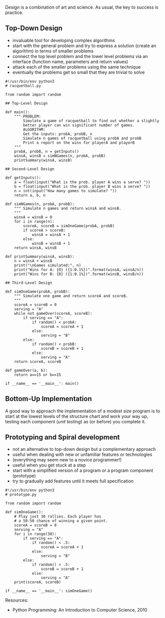 Design is a combination of art and science. As usual, the key to success is practice.

## Top-Down Design

* invaluable tool for developing complex algorithms
* start with the general problem and try to express a solution (create an algorithm) in terms of smaller problems
* connect the top level problem and the lower level problems via an interface (function name, parameters and return values)
* attack each of the smaller problems using the same technique
* eventually the problems get so small that they are trivial to solve

```
#!/usr/bin/env python3
# racquetball.py

from random import random

## Top-Level Design

def main():
    """ PROBLEM:
        Simulate a game of racquetball to find out whether a slightly
        better player can win significant number of games.
        ALGORITHM:
        Get the inputs: probA, probB, n
        Simulate n games of racquetball using probA and probB
        Print a report on the wins for playerA and playerB
    """
    probA, probB, n = getInputs()
    winsA, winsB = simNGames(n, probA, probB)
    printSummary(winsA, winsB)

## Second-Level Design

def getInputs():
    a = float(input("What is the prob. player A wins a serve? "))
    b = float(input("What is the prob. player B wins a serve? "))
    n = int(input("How many games to simulate? "))
    return a, b, n

def simNGames(n, probA, probB):
    """ Simulate n games and return winsA and winsB.
    """
    winsA = winsB = 0
    for i in range(n):
        scoreA, scoreB = simOneGame(probA, probB)
        if scoreA > scoreB:
            winsA = winsA + 1
        else:
            winsB = winsB + 1
    return winsA, winsB

def printSummary(winsA, winsB):
    n = winsA + winsB
    print("\nGames simulated:", n)
    print("Wins for A: {0} ({1:0.1%})".format(winsA, winsA/n))
    print("Wins for B: {0} ({1:0.1%})".format(winsB, winsB/n))

## Third-Level Design

def simOneGame(probA, probB):
    """ Simulate one game and return scoreA and scoreB.
    """
    scoreA = scoreB = 0
    serving = "A"
    while not gameOver(scoreA, scoreB):
        if serving == "A":
            if random() < probA:
                scoreA = scoreA + 1
            else:
                serving = "B"
        else:
            if random() < probB:
                scoreB = scoreB + 1
            else:
                serving = "A"
    return scoreA, scoreB

def gameOver(a, b):
    return a==15 or b==15

if __name__ == '__main__': main()
```

## Bottom-Up Implementation

A good way to approach the implementation of a modest size program is to start at the lowest levels of the structure chart and work your way up, testing each component (*unit testing*) as (or before) you complete it. 

## Prototyping and Spiral development

* not an alternative to top-down design but a complementary approach
* useful when dealing with new or unfamiliar features or technologies 
* (everything may seem new to a novice programmer!)
* useful when you get stuck at a step
* start with a simplified version of a program or a program component (prototype)
* try to gradually add features until it meets full specification

```
#!/usr/bin/env python3
# prototype.py

from random import random

def simOneGame():
    # Play just 30 rallies. Each player has
    # a 50-50 chance of winning a given point.
    scoreA = scoreB = 0
    serving = "A"
    for i in range(30):
        if serving == "A":
            if random() < .5:
                scoreA = scoreA + 1
            else:
                serving = "B"
        else:
            if random() < .5:
                scoreB = scoreB + 1
            else:
                serving = "A"
    print(scoreA, scoreB)

if __name__ == '__main__': simOneGame()
```

Resources:

* Python Programming: An Introduction to Computer Science, 2010
